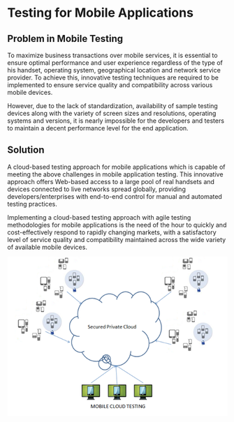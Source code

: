 Testing for Mobile Applications
===============================

## Problem in Mobile Testing
To maximize business transactions over mobile services, it is essential to ensure optimal performance 
and user experience regardless of the type of his handset, operating system, geographical location and network service provider. 
To achieve this, innovative testing techniques are required to be implemented to ensure service quality 
and compatibility across various mobile devices.

However, due to the lack of standardization, 
availability of sample testing devices along with the variety of screen sizes and resolutions, 
operating systems and versions, 
it is nearly impossible for the developers and testers to maintain a decent performance level for the end application.

## Solution

A cloud-based testing approach for mobile applications which is capable of meeting the above challenges in mobile application testing. 
This innovative approach offers Web-based access to a large pool of real handsets and devices connected to live networks spread globally, 
providing developers/enterprises with end-to-end control for manual and automated testing practices.

Implementing a cloud-based testing approach with agile testing methodologies for mobile applications is the need of the hour to quickly 
and cost-effectively respond to rapidly changing markets, with a satisfactory level of service quality 
and compatibility maintained across the wide variety of available mobile devices.

![Mobile Cloud Testing](/images/MobileCloudTesting.png)
